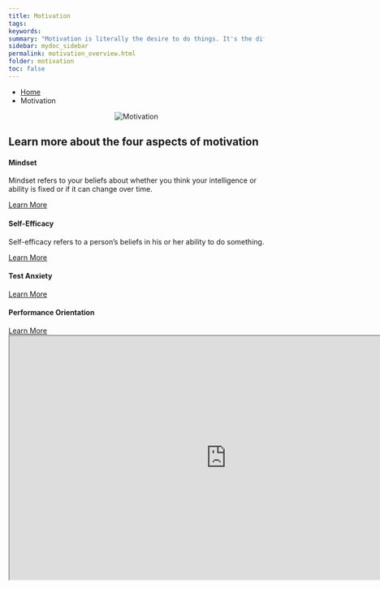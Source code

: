 ```yaml
---
title: Motivation
tags: 
keywords: 
summary: "Motivation is literally the desire to do things. It's the difference between waking up before dawn to exercise and lazing around the house all day. It's the crucial element in setting and attaining goals — and research shows you can influence your own levels of motivation and self-control."
sidebar: mydoc_sidebar
permalink: motivation_overview.html
folder: motivation
toc: false
---
```


<ul class="breadcrumb">
    <li><a href="index.html">Home</a></li>
    <li class="active">Motivation</li>
</ul>


<center><img src='images/motivation.png' alt='Motivation' /></center>

<div class="row">
         <div class="col-lg-12">
             <h2 class="page-header">Learn more about the four aspects of motivation</h2>
         </div>
         <div class="col-md-3 col-sm-6">
             <div class="panel panel-default text-center">
                 <div class="panel-heading">
                     <span class="fa-stack fa-5x">
                           <i class="fa fa-circle fa-stack-2x text-primary"></i>
                           <i class="fa fa-user-plus fa-stack-1x fa-inverse"></i>
                     </span>
                 </div>
                 <div class="panel-body">
                     <h4>Mindset</h4>
                     <p>Mindset refers to your beliefs about whether you think your intelligence or ability is fixed or if it can change over time. </p>
                     <a href="mindset.html" class="btn btn-primary">Learn More</a>
                 </div>
             </div>
         </div>
         <div class="col-md-3 col-sm-6">
             <div class="panel panel-default text-center">
                 <div class="panel-heading">
                     <span class="fa-stack fa-5x">
                           <i class="fa fa-circle fa-stack-2x text-primary"></i>
                           <i class="fa fa-users fa-stack-1x fa-inverse"></i>
                     </span>
                 </div>
                 <div class="panel-body">
                     <h4>Self-Efficacy</h4>
                     <p>Self-efficacy refers to a person’s beliefs in his or her ability to do something.</p>
                     <a href="self-efficacy.html" class="btn btn-primary">Learn More</a>
                 </div>
             </div>
         </div>
         <div class="col-md-3 col-sm-6">
             <div class="panel panel-default text-center">
                 <div class="panel-heading">
                     <span class="fa-stack fa-5x">
                           <i class="fa fa-circle fa-stack-2x text-primary"></i>
                           <i class="fa fa-edit fa-stack-1x fa-inverse"></i>
                     </span>
                 </div>
                 <div class="panel-body">
                     <h4>Test Anxiety</h4>
                     <p></p>
                     <a href="anxiety.html" class="btn btn-primary">Learn More</a>
                 </div>
             </div>
         </div>
         <div class="col-md-3 col-sm-6">
             <div class="panel panel-default text-center">
                 <div class="panel-heading">
                     <span class="fa-stack fa-5x">
                           <i class="fa fa-circle fa-stack-2x text-primary"></i>
                           <i class="fa fa-sliders fa-stack-1x fa-inverse"></i>
                     </span>
                 </div>
                 <div class="panel-body">
                     <h4>Performance Orientation</h4>
                     <p></p>
                     <a href="performance_orientation.html" class="btn btn-primary">Learn More</a>
                 </div>
             </div>
         </div>
</div>

<div class="embed-responsive embed-responsive-16by9"><iframe width="853" height="480" src="https://www.youtube.com/embed/joEBW4aOUDY?autoplay=0"></iframe></div>



